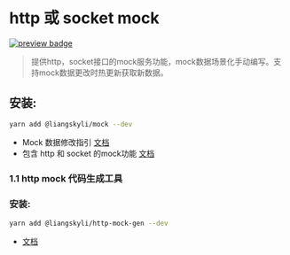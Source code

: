 # http 或 socket mock

<p>
  <a href="https://www.npmjs.com/package/@liangskyli/mock">
   <img alt="preview badge" src="https://img.shields.io/npm/v/@liangskyli/mock?label=%40liangskyli%2Fmock">
  </a>
</p>

> 提供http，socket接口的mock服务功能，mock数据场景化手动编写。支持mock数据更改时热更新获取新数据。

## 安装:

```bash
yarn add @liangskyli/mock --dev
```

- Mock 数据修改指引 [文档](docs/mock.md)
- 包含 http 和 socket 的mock功能 [文档](docs/http-mock.md)

### 1.1 http mock 代码生成工具

### 安装:

```bash
yarn add @liangskyli/http-mock-gen --dev
```
- [文档](../http-mock-gen/README.md)
